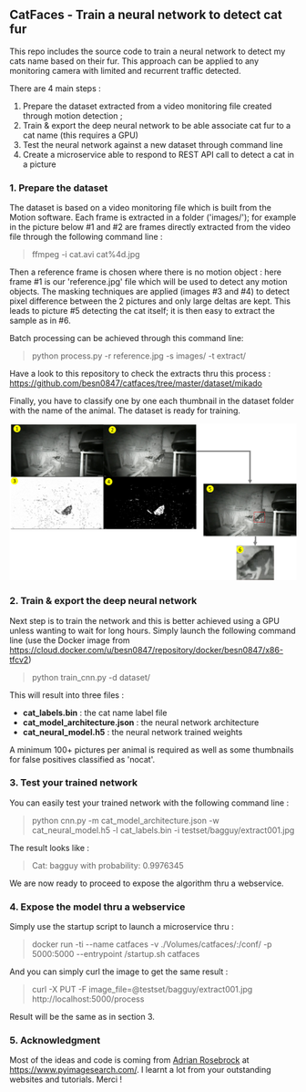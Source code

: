 ## CatFaces - Train a neural network to detect cat fur 
This repo includes the source code to train a neural network to detect my cats name based on their fur. This approach can be applied to any monitoring camera with limited and recurrent traffic detected.

There are 4 main steps : 
 1. Prepare the dataset extracted from a video monitoring file created through motion detection ;
 2. Train & export the deep neural network to be able associate cat fur to a cat name (this requires a GPU)
 3. Test the neural network against a new dataset through command line
 4. Create a microservice able to respond to REST API call to detect a cat in a picture 

### 1. Prepare the dataset
 The dataset is based on a video monitoring file which is built from the Motion software. Each frame is extracted in a folder ('images/'); for example in the picture below #1 and #2 are frames directly extracted from the video file through the following command line : 

> ffmpeg -i cat.avi cat%4d.jpg

Then a reference frame is chosen where there is no motion object : here frame #1 is our 'reference.jpg' file which will be used to detect any motion objects. The masking techniques are applied (images #3 and #4) to detect pixel difference between the 2 pictures and only large deltas are kept. This leads to picture #5 detecting the cat itself; it is then easy to extract the sample as in #6.

Batch processing can be achieved through this command line:
> python process.py -r reference.jpg -s images/ -t extract/

Have a look to this repository to check the extracts thru this process : https://github.com/besn0847/catfaces/tree/master/dataset/mikado

Finally, you have to classify one by one each thumbnail in the dataset folder with the name of the animal. The dataset is ready for training.

![Data extraction process](https://github.com/besn0847/catfaces/raw/master/data_extraction.png)
### 2. Train & export the deep neural network
Next step is to train the network and this is better achieved using a GPU unless wanting to wait for long hours. Simply launch the following command line (use the Docker image from https://cloud.docker.com/u/besn0847/repository/docker/besn0847/x86-tfcv2)

> python train_cnn.py -d dataset/ 

This will result into three files :

 - **cat_labels.bin** : the cat name label file
 - **cat_model_architecture.json** : the neural network architecture
 - **cat_neural_model.h5** : the neural network trained weights

A minimum 100+ pictures per animal is required as well as some thumbnails for false positives classified as 'nocat'.

### 3. Test your trained network
You can easily test your trained network with the following command line :

> python cnn.py -m cat_model_architecture.json -w cat_neural_model.h5 -l cat_labels.bin -i testset/bagguy/extract001.jpg

The result looks like :

> Cat: bagguy with probability: 0.9976345

We are now ready to proceed to expose the algorithm thru a webservice.

### 4. Expose the model thru a webservice
Simply use the startup script to launch a microservice  thru :

> docker run -ti --name catfaces -v ./Volumes/catfaces/:/conf/ -p 5000:5000 --entrypoint /startup.sh catfaces

And you can simply curl the image to get the same result :

> curl -X PUT -F image_file=@testset/bagguy/extract001.jpg
 http://localhost:5000/process

Result will be the same as in section 3.

 ### 5. Acknowledgment
 Most of the ideas and code is coming from [Adrian Rosebrock](https://twitter.com/PyImageSearch) at https://www.pyimagesearch.com/. I learnt a lot from your outstanding websites and tutorials. Merci ! 
